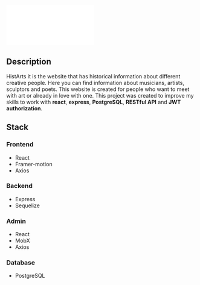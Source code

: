 <picture>
  <source media="(prefers-color-scheme: dark)" srcset="https://github.com/PartySoonXd/HistArts/blob/master/client/src/assets/images/Logo-dark.svg">
  <source media="(prefers-color-scheme: light)" srcset="https://github.com/PartySoonXd/HistArts/blob/master/client/src/assets/images/Logo-dark.svg">
  <img alt="HistArts logo" src="https://github.com/PartySoonXd/HistArts/blob/master/client/src/assets/images/Logo.svg">
</picture>

## Description
HistArts it is the website that has historical information about different creative people. Here you can find information about musicians, artists, sculptors and poets. This website is created for people who want to meet with art or already in love with one. This project was created to improve my skills to work with **react**, **express**, **PostgreSQL**, **RESTful API** and **JWT authorization**.

## Stack
### Frontend
- React
- Framer-motion 
- Axios
### Backend
- Express
- Sequelize
### Admin
- React 
- MobX
- Axios
### Database 
- PostgreSQL
